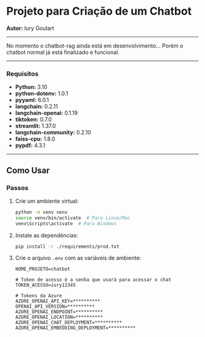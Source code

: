 
# Projeto para Criação de um Chatbot

**Autor:** Iury Goulart
___
No momento o chatbot-rag ainda está em desenvolvimento...
Porém o chatbot normal já está finalizado e funcional.
___

### Requisitos
- **Python:** 3.10
- **python-dotenv:** 1.0.1
- **pyyaml:** 6.0.1
- **langchain:** 0.2.11
- **langchain-openai:** 0.1.19
- **tiktoken:** 0.7.0
- **streamlit:** 1.37.0
- **langchain-community:** 0.2.10
- **faiss-cpu:** 1.8.0
- **pypdf:** 4.3.1

___

## Como Usar

### Passos
1. Crie um ambiente virtual:
   ```sh
   python -m venv venv
   source venv/bin/activate  # Para Linux/Mac
   venv\Scripts\activate  # Para Windows
   ```

2. Instale as dependências:
   ```sh
   pip install -r ./requirements/prod.txt
   ```

3. Crie o arquivo `.env` com as variáveis de ambiente:
   ```env
   NOME_PROJETO=chatbot

   # Token de acesso é a senha que usará para acessar o chat
   TOKEN_ACESSO=iury12345

   # Tokens da Azure
   AZURE_OPENAI_API_KEY=**********
   OPENAI_API_VERSION=**********
   AZURE_OPENAI_ENDPOINT=**********
   AZURE_OPENAI_LOCATION=**********
   AZURE_OPENAI_CHAT_DEPLOYMENT=**********
   AZURE_OPENAI_EMBEDDING_DEPLOYMENT=**********
   ```
